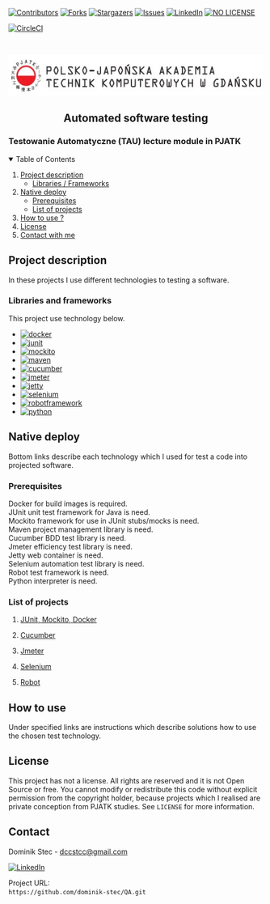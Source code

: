 <!--
*** Thanks for checking out c. If you have a suggestion
*** that would make this better, please fork the repo and create a pull request
*** or simply open an issue with the tag "enhancement".
*** Thanks again! Now go create something AMAZING! :D
-->

<!-- PROJECT SHIELDS -->
<!--
*** I'm using markdown "reference style" links for readability.
*** Reference links are enclosed in brackets [ ] instead of parentheses ( ).
*** See the bottom of this document for the declaration of the reference variables
*** for contributors-url, forks-url, etc. This is an optional, concise syntax you may use.
*** https://www.markdownguide.org/basic-syntax/#reference-style-links
-->

[![Contributors][contributors-shield]][contributors-url]
[![Forks][forks-shield]][forks-url]
[![Stargazers][stars-shield]][stars-url]
[![Issues][issues-shield]][issues-url]
[![LinkedIn][linkedin-shield]][linkedin-url]
[![NO LICENSE][license-shield]][license-url]

[![CircleCI](https://circleci.com/gh/circleci/circleci-docs.svg?style=svg)](https://app.circleci.com/pipelines/github/dominik-stec/QA?branch=master)

<!-- PROJECT LOGO -->
<br />
<p align="center">
  <a href="https://gdansk.pja.edu.pl/pl/">
    <img src="images/logo.jpg" alt="Logo" width="540" height="80">
  </a>

  <h2 align="center">Automated software testing</h2>

  <p align="center">
    <h3> Testowanie Automatyczne (TAU) lecture module in PJATK </h3>
    <!-- <br />
    <a href="https://github.com/dccstcc/TAU_PJATK_practice"><strong>» go to CODE »</strong></a>
    <br />
    <br /> -->
    <!-- <a href="https://github.com/othneildrew/Best-README-Template">View Demo</a>
    ·
    <a href="https://github.com/othneildrew/Best-README-Template/issues">Report Bug</a>
    ·
    <a href="https://github.com/othneildrew/Best-README-Template/issues">Request Feature</a> -->
  </p>
</p>

<!-- TABLE OF CONTENTS -->
<details open="open">
  <summary>Table of Contents</summary>
  <ol>
    <li>
      <a href="#Project-description">Project description</a>
      <ul>
        <li><a href="#Libraries-and-frameworks">Libraries / Frameworks</a></li>
      </ul>
    </li>
    <li>
      <a href="#Native-deploy">Native deploy</a>
      <ul>
        <li><a href="#prerequisites">Prerequisites</a></li>
        <li><a href="#List-of-projects">List of projects</a></li>
      </ul>
    </li>
    <li><a href="#How-to-use">How to use ?</a></li>
    <!-- <li><a href="#roadmap">Roadmap</a></li>
    <li><a href="#contributing">Contributing</a></li> -->
    <li><a href="#license">License</a></li>
    <li><a href="#contact">Contact with me</a></li>
    <!-- <li><a href="#acknowledgements">Acknowledgements</a></li> -->
  </ol>
</details>

<!-- ABOUT THE PROJECT -->

## Project description

<p> In these projects I use different technologies to testing a software. </p>

### Libraries and frameworks

This project use technology below.

- [![docker][docker-shield]][docker-url]
- [![junit][junit-shield]][junit-url]
- [![mockito][mockito-shield]][mockito-url]
- [![maven][maven-shield]][maven-url]
- [![cucumber][cucumber-shield]][cucumber-url]
- [![jmeter][jmeter-shield]][jmeter-url]
- [![jetty][jetty-shield]][jetty-url]
- [![selenium][selenium-shield]][selenium-url]
- [![robotframework][robotframework-shield]][robotframework-url]
- [![python][python-shield]][python-url]

<!-- GETTING STARTED -->

## Native deploy

Bottom links describe each technology which I used for test a code into projected software.

### Prerequisites

Docker for build images is required. <br />
JUnit unit test framework for Java is need. <br />
Mockito framework for use in JUnit stubs/mocks is need. <br />
Maven project management library is need. <br />
Cucumber BDD test library is need. <br />
Jmeter efficiency test library is need. <br />
Jetty web container is need. <br />
Selenium automation test library is need. <br />
Robot test framework is need. <br />
Python interpreter is need. <br />

### List of projects

1. [JUnit, Mockito, Docker](https://github.com/dominik-stec/QA/tree/main/1_JUnit_Mockito)

2. [Cucumber](https://github.com/dominik-stec/QA/tree/main/2_BDD)

3. [Jmeter](https://github.com/dominik-stec/QA/tree/main/3_Jmeter)

4. [Selenium](https://github.com/dominik-stec/QA/tree/main/4_Selenium)

5. [Robot](https://github.com/dominik-stec/QA/tree/main/5_Robot)

<!-- USAGE EXAMPLES -->

## How to use

Under specified links are instructions which describe solutions how to use the chosen test technology.

<!-- _For more examples, please refer to the [Documentation](https://example.com)_ -->

<!-- ROADMAP
## Roadmap

See the [open issues](https://github.com/othneildrew/Best-README-Template/issues) for a list of proposed features (and known issues).

-->

<!-- CONTRIBUTING
## Contributing

Contributions are what make the open source community such an amazing place to learn, inspire, and create. Any contributions you make are **greatly appreciated**.

1. Fork the Project
2. Create your Feature Branch (`git checkout -b feature/AmazingFeature`)
3. Commit your Changes (`git commit -m 'Add some AmazingFeature'`)
4. Push to the Branch (`git push origin feature/AmazingFeature`)
5. Open a Pull Request

-->

<!-- LICENSE -->

## License

This project has not a license.
All rights are reserved and it is not Open Source or free. You cannot modify or redistribute this code without explicit permission from the copyright holder, because projects which I realised are private conception from PJATK studies.
See `LICENSE` for more information.

<!-- CONTACT -->

## Contact

Dominik Stec - dccstcc@gmail.com

[![LinkedIn][linkedin-shield]][linkedin-url]

Project URL:
<br />
`https://github.com/dominik-stec/QA.git`

<!-- ACKNOWLEDGEMENTS
## Acknowledgements
* [GitHub Emoji Cheat Sheet](https://www.webpagefx.com/tools/emoji-cheat-sheet)
* [Img Shields](https://shields.io)
* [Choose an Open Source License](https://choosealicense.com)
* [GitHub Pages](https://pages.github.com)
* [Animate.css](https://daneden.github.io/animate.css)
* [Loaders.css](https://connoratherton.com/loaders)
* [Slick Carousel](https://kenwheeler.github.io/slick)
* [Smooth Scroll](https://github.com/cferdinandi/smooth-scroll)
* [Sticky Kit](http://leafo.net/sticky-kit)
* [JVectorMap](http://jvectormap.com)
* [Font Awesome](https://fontawesome.com)

-->

<!-- MARKDOWN LINKS & IMAGES -->
<!-- https://www.markdownguide.org/basic-syntax/#reference-style-links -->

[contributors-shield]: https://img.shields.io/github/contributors/dominik-stec/QA.svg?style=for-the-badge
[contributors-url]: https://github.com/dominik-stec/QA/graphs/contributors
[forks-shield]: https://img.shields.io/github/forks/dominik-stec/QA.svg?style=for-the-badge
[forks-url]: https://github.com/dominik-stec/QA/network/members
[stars-shield]: https://img.shields.io/github/stars/dominik-stec/QA.svg?style=for-the-badge
[stars-url]: https://github.com/dominik-stec/QA/stargazers
[issues-shield]: https://img.shields.io/github/issues/dominik-stec/QA.svg?style=for-the-badge
[issues-url]: https://github.com/dominik-stec/QA/issues
[license-shield]: https://img.shields.io/badge/License-NONE-orange
[license-url]: https://github.com/dominik-stec/QA/blob/master/LICENSE.md
[linkedin-shield]: https://img.shields.io/badge/-LinkedIn-black.svg?style=for-the-badge&logo=linkedin&colorB=555
[linkedin-url]: https://www.linkedin.com/in/dominik-stec
[product-screenshot]: images/screenshot.png
[junit-shield]: https://img.shields.io/badge/-JUnit-green
[junit-url]: https://junit.org/junit5/
[mockito-shield]: https://img.shields.io/badge/-Mockito-red
[mockito-url]: https://site.mockito.org/
[docker-shield]: https://img.shields.io/badge/-Docker-blue
[docker-url]: https://www.docker.com/
[maven-shield]: https://img.shields.io/badge/-Maven-white
[maven-url]: https://maven.apache.org/
[cucumber-shield]: https://img.shields.io/badge/-Cucumber-green
[cucumber-url]: https://cucumber.io/
[jetty-shield]: https://img.shields.io/badge/-Jetty-red
[jetty-url]: https://www.eclipse.org/jetty/
[jmeter-shield]: https://img.shields.io/badge/-Jmeter-blue
[jmeter-url]: https://jmeter.apache.org/
[selenium-shield]: https://img.shields.io/badge/-Selenium-yellow
[selenium-url]: https://www.selenium.dev/
[robotframework-shield]: https://img.shields.io/badge/-Robot-black
[robotframework-url]: https://robotframework.org/
[python-shield]: https://img.shields.io/badge/-Python-yellow
[python-url]: https://www.python.org/
